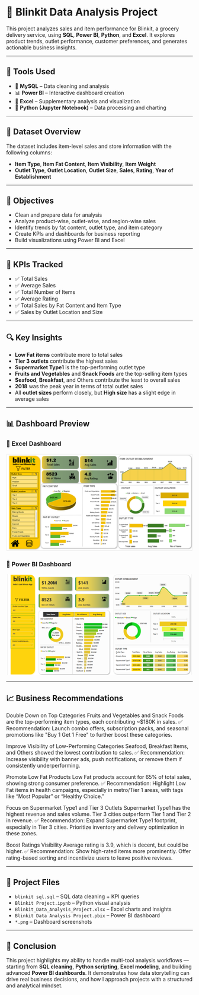 # 🛒 Blinkit Data Analysis Project

This project analyzes sales and item performance for Blinkit, a grocery delivery service, using **SQL**, **Power BI**, **Python**, and **Excel**. It explores product trends, outlet performance, customer preferences, and generates actionable business insights.

---

## 🧰 Tools Used

- 🐬 **MySQL** – Data cleaning and analysis  
- 📊 **Power BI** – Interactive dashboard creation  
- 📗 **Excel** – Supplementary analysis and visualization  
- 🐍 **Python (Jupyter Notebook)** – Data processing and charting  

---

## 📁 Dataset Overview

The dataset includes item-level sales and store information with the following columns:

- **Item Type**, **Item Fat Content**, **Item Visibility**, **Item Weight**  
- **Outlet Type**, **Outlet Location**, **Outlet Size**, **Sales**, **Rating**, **Year of Establishment**

---

## 🎯 Objectives

- Clean and prepare data for analysis  
- Analyze product-wise, outlet-wise, and region-wise sales  
- Identify trends by fat content, outlet type, and item category  
- Create KPIs and dashboards for business reporting  
- Build visualizations using Power BI and Excel  

---

## 📌 KPIs Tracked

- ✅ Total Sales  
- ✅ Average Sales  
- ✅ Total Number of Items  
- ✅ Average Rating  
- ✅ Total Sales by Fat Content and Item Type 
- ✅ Sales by Outlet Location and Size   

---

## 🔍 Key Insights

- **Low Fat items** contribute more to total sales  
- **Tier 3 outlets** contribute the highest sales  
- **Supermarket Type1** is the top-performing outlet type  
- **Fruits and Vegetables** and **Snack Foods** are the top-selling item types
- **Seafood**, **Breakfast**, and Others contribute the least to overall sales
- **2018** was the peak year in terms of total outlet sales  
- All **outlet sizes** perform closely, but **High size** has a slight edge in average sales  

---

## 📊 Dashboard Preview

### 📘 Excel Dashboard  
![Excel Dashboard](Excel%20Blinkit%20Dashboard.png)

### 📗 Power BI Dashboard  
![Power BI Dashboard](Powerbi%20Blinkit%20Dashboard.png)

---

## 📈 Business Recommendations

Double Down on Top Categories
Fruits and Vegetables and Snack Foods are the top-performing item types, each contributing ~$180K in sales.
✅ Recommendation: Launch combo offers, subscription packs, and seasonal promotions like "Buy 1 Get 1 Free" to further boost these categories.

Improve Visibility of Low-Performing Categories
Seafood, Breakfast Items, and Others showed the lowest contribution to sales.
✅ Recommendation: Increase visibility with banner ads, push notifications, or remove them if consistently underperforming.

Promote Low Fat Products
Low Fat products account for 65% of total sales, showing strong consumer preference.
✅ Recommendation: Highlight Low Fat items in health campaigns, especially in metro/Tier 1 areas, with tags like “Most Popular” or “Healthy Choice.”

Focus on Supermarket Type1 and Tier 3 Outlets
Supermarket Type1 has the highest revenue and sales volume.
Tier 3 cities outperform Tier 1 and Tier 2 in revenue.
✅ Recommendation: Expand Supermarket Type1 footprint, especially in Tier 3 cities. Prioritize inventory and delivery optimization in these zones.

Boost Ratings Visibility
Average rating is 3.9, which is decent, but could be higher.
✅ Recommendation: Show high-rated items more prominently. Offer rating-based sorting and incentivize users to leave positive reviews.

---

## 📂 Project Files

- `blinkit sql.sql` – SQL data cleaning + KPI queries  
- `Blinkit Project.ipynb` – Python visual analysis  
- `Blinkit_Data_Analysis_Project.xlsx` – Excel charts and insights  
- `Blinkit Data Analysis Project.pbix` – Power BI dashboard  
- `*.png` – Dashboard screenshots  

---

## 📌 Conclusion

This project highlights my ability to handle multi-tool analysis workflows — starting from **SQL cleaning**, **Python scripting**, **Excel modeling**, and building advanced **Power BI dashboards**. It demonstrates how data storytelling can drive real business decisions, and how I approach projects with a structured and analytical mindset.

